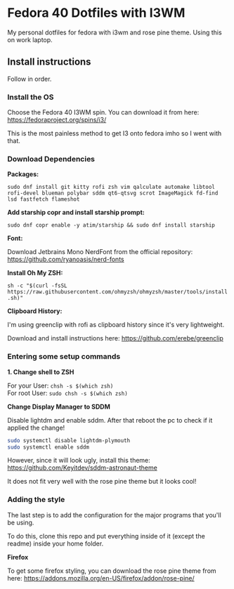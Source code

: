 # Fedora 40 Dotfiles with I3WM

My personal dotfiles for fedora with i3wm and rose pine theme. Using this on work laptop.

## Install instructions

Follow in order.

### Install the OS

Choose the Fedora 40 I3WM spin. You can download it from here: https://fedoraproject.org/spins/i3/

This is the most painless method to get I3 onto fedora imho so I went with that.

### Download Dependencies

**Packages:**

`sudo dnf install git kitty rofi zsh vim qalculate automake libtool rofi-devel blueman polybar sddm qt6-qtsvg scrot ImageMagick fd-find lsd fastfetch flameshot`

**Add starship copr and install starship prompt:**

`sudo dnf copr enable -y atim/starship && sudo dnf install starship`

**Font:**

Download Jetbrains Mono NerdFont from the official repository: https://github.com/ryanoasis/nerd-fonts

**Install Oh My ZSH:**

`sh -c "$(curl -fsSL https://raw.githubusercontent.com/ohmyzsh/ohmyzsh/master/tools/install.sh)"`

**Clipboard History:**

I'm using greenclip with rofi as clipboard history since it's very lightweight.

Download and install instructions here: https://github.com/erebe/greenclip

### Entering some setup commands

**1. Change shell to ZSH**

For your User: `chsh -s $(which zsh)`<br>
For root User: `sudo chsh -s $(which zsh)`

**Change Display Manager to SDDM**

Disable lightdm and enable sddm. After that reboot the pc to check if it applied the change!

```bash
sudo systemctl disable lightdm-plymouth
sudo systemctl enable sddm
```

However, since it will look ugly, install this theme: https://github.com/Keyitdev/sddm-astronaut-theme

It does not fit very well with the rose pine theme but it looks cool!

### Adding the style

The last step is to add the configuration for the major programs that you'll be using.

To do this, clone this repo and put everything inside of it (except the readme) inside your home folder.

**Firefox**

To get some firefox styling, you can download the rose pine theme from here: https://addons.mozilla.org/en-US/firefox/addon/rose-pine/